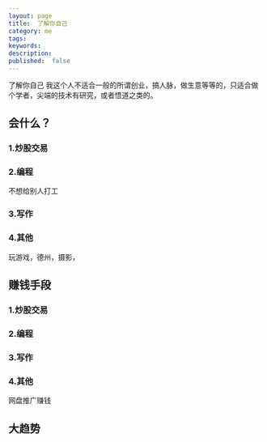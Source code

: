 ```yaml
---
layout: page
title:  了解你自己
category: me
tags:
keywords:
description:
published:  false
---
```


了解你自己 
我这个人不适合一般的所谓创业，搞人脉，做生意等等的，只适合做个学者，尖端的技术有研究，或者悟道之类的。

## 会什么？
### 1.炒股交易

### 2.编程
不想给别人打工
### 3.写作
### 4.其他
玩游戏，德州，摄影，

## 赚钱手段
### 1.炒股交易
### 2.编程
### 3.写作
### 4.其他
网盘推广赚钱

## 大趋势

